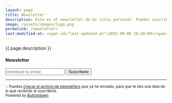 ```yaml
---
layout: page
title: Newsletter
description: Este es el newsletter de mi sitio personal. Puedes suscribirte si te gustaría recibir lo que publico en mi blog directamente en tu bandeja de entrada. Aquí nada es obligatorio, simplemente creo que ofrecer más opciones a mis lectores, es mejor. 👌
image: /assets/images/logo.png
permalink: /newsletter/
last-modified-at: <span id="last-updated-at">2025-08-06 16:50:00</span>
---
```


<p class="text-center">{{ page.description }}</p>

<div class="card mt-4 mb-3">
<div class="card-header text-center">
<h4 class="card-title">
<i class="fa-solid fa-envelope"></i> Newsletter
</h4>
</div>
<div class="card-body text-center">
<form
  action="https://buttondown.com/api/emails/embed-subscribe/luiscarlospando"
  method="post"
  target="popupwindow"
  onsubmit="window.open('https://buttondown.com/luiscarlospando', 'popupwindow')"
  class="embeddable-buttondown-form"
>
<input class="form-control mb-3" type="email" name="email" id="bd-email" placeholder="Introduce tu email" />
<input class="btn btn-primary btn-lg" type="submit" value="Suscríbete" />
</form>
<hr>
<small>💡 Puedes <a href="https://buttondown.com/luiscarlospando/archive/" target="_blank">checar el archivo de newsletters</a> que ya he enviado, para que te des una idea de lo que recibirás al suscribirte.</small>
</div>
</div>
<div class="text-center">
<small>Powered by <a href="https://buttondown.com/refer/luiscarlospando" rel="noopener noreferrer" target="_blank">Buttondown</a></small>
</div>
